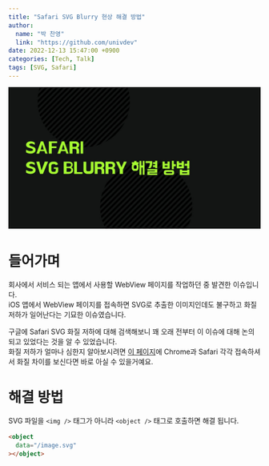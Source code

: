 ```yaml
---
title: "Safari SVG Blurry 현상 해결 방법"
author:
  name: "박 찬영"
  link: "https://github.com/univdev"
date: 2022-12-13 15:47:00 +0900
categories: [Tech, Talk]
tags: [SVG, Safari]
---
```

![Safari SVG Blurry 해결 방법](/assets/post_images/2022-12-13-safari-svg-blurry/20230111094752.png)
# 들어가며
회사에서 서비스 되는 앱에서 사용할 WebView 페이지를 작업하던 중 발견한 이슈입니다.  
iOS 앱에서 WebView 페이지를 접속하면 SVG로 추출한 이미지인데도 불구하고 화질 저하가 일어난다는 기묘한 이슈였습니다.

구글에 Safari SVG 화질 저하에 대해 검색해보니 꽤 오래 전부터 이 이슈에 대해 논의 되고 있었다는 것을 알 수 있었습니다.  
화질 저하가 얼마나 심한지 알아보시려면 [이 페이지][예시]에 Chrome과 Safari 각각 접속하셔서 화질 차이를 보신다면 바로 아실 수 있을거예요.
# 해결 방법
SVG 파일을 `<img />` 태그가 아니라 `<object />` 태그로 호출하면 해결 됩니다.

```html
<object
  data="/image.svg"
></object>
```

[예시]: http://kb.zeitweisen.com/Index.html